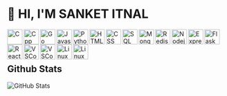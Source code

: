 ### <h1> 👋 HI, I'M SANKET ITNAL </h1>

<!--
**sanketitnal/sanketitnal** is a ✨ _special_ ✨ repository because its `README.md` (this file) appears on your GitHub profile.
Here are some ideas to get you started:


- 🔭 I’m currently working on ...
- 🌱 I’m currently learning ...
- 👯 I’m looking to collaborate on ...
- 🤔 I’m looking for help with ...
- 💬 Ask me about ...
- 📫 How to reach me: ...
- 😄 Pronouns: ...
- ⚡ Fun fact: ...
-->

<img align="left" alt="C" width="35px" src="https://cdn.jsdelivr.net/gh/devicons/devicon/icons/c/c-original.svg" />
<img align="left" alt="Cpp" width="35px" src="https://cdn.jsdelivr.net/gh/devicons/devicon/icons/cplusplus/cplusplus-original.svg" />
<img align="left" alt="Go" width="35px" src="https://cdn.jsdelivr.net/gh/devicons/devicon/icons/go/go-original.svg" />
<img align="left" alt="Javascript" width="35px" src="https://cdn.jsdelivr.net/gh/devicons/devicon/icons/javascript/javascript-original.svg" />
<img align="left" alt="Python" width="35px" src="https://cdn.jsdelivr.net/gh/devicons/devicon/icons/python/python-original.svg" />
<img align="left" alt="HTML5" width="35px" src="https://cdn.jsdelivr.net/gh/devicons/devicon/icons/html5/html5-original.svg" />
<img align="left" alt="CSS" width="35px" src="https://cdn.jsdelivr.net/gh/devicons/devicon/icons/css3/css3-original.svg" />
<img align="left" alt="SQL" width="35px" src="https://cdn.jsdelivr.net/gh/devicons/devicon/icons/mysql/mysql-original-wordmark.svg" />
<img align="left" alt="MongoDB" width="35px" src="https://cdn.jsdelivr.net/gh/devicons/devicon/icons/mongodb/mongodb-original-wordmark.svg" />
<img align="left" alt="Redis" width="35px" src="https://cdn.jsdelivr.net/gh/devicons/devicon/icons/redis/redis-original.svg" />
<img align="left" alt="Nodejs" width="35px" src="https://cdn.jsdelivr.net/gh/devicons/devicon/icons/nodejs/nodejs-original-wordmark.svg" />
<img align="left" alt="Express" width="35px" src="https://cdn.jsdelivr.net/gh/devicons/devicon/icons/express/express-original-wordmark.svg" />
<img align="left" alt="Flask" width="35px" src="https://cdn.jsdelivr.net/gh/devicons/devicon/icons/flask/flask-original-wordmark.svg" />
<img align="left" alt="React" width="35px" src="https://cdn.jsdelivr.net/gh/devicons/devicon/icons/react/react-original.svg" />
<img align="left" alt="VSCode" width="35px" src="https://cdn.jsdelivr.net/gh/devicons/devicon/icons/vscode/vscode-original.svg" />
<img align="left" alt="VSCode" width="35px" src="https://cdn.jsdelivr.net/gh/devicons/devicon/icons/git/git-original-wordmark.svg" />
<img align="left" alt="Linux" width="35px" src="https://cdn.jsdelivr.net/gh/devicons/devicon/icons/linux/linux-original.svg" />
<img align="left" alt="Linux" width="35px" src="https://cdn.jsdelivr.net/gh/devicons/devicon/icons/docker/docker-original-wordmark.svg" />
  
<br />
<br />
<br />

<h2> Github Stats </h2>
<p><img src="https://github-readme-stats.vercel.app/api?username=sanketitnal&amp;show_icons=true" alt="GitHub Stats"></p>
